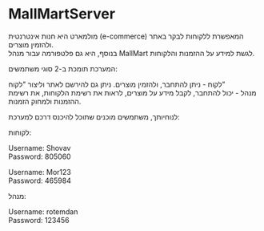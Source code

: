 # MallMartServer

מולמארט היא חנות אינטרנטית (e-commerce) המאפשרת ללקוחות לבקר באתר ולהזמין מוצרים.  
בנוסף, היא גם פלטפורמה עבור מנהל MallMart לגשת למידע על ההזמנות והלקוחות.

 
המערכת תומכת ב-2 סוגי משתמשים: 

לקוח - ניתן להתחבר, ולהזמין מוצרים. ניתן גם להירשם לאתר וליצור "לקוח"  
מנהל - יכול להתחבר, לקבל מידע על מוצרים, לראות את רשימת הלקוחות, את רשימת ההזמנות ולמחוק הזמנות.



לנוחיותך, משתמשים מוכנים שתוכל להיכנס דרכם למערכת:
   
לקוחות:

   Username:  Shovav  
   Password:  805060
   
   Username:  Mor123  
   Password:  465984
   
מנהל:
   
   Username:  rotemdan  
   Password:  123456

